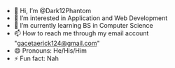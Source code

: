 - 👋 Hi, I’m @Dark12Phantom
- 👀 I’m interested in Application and Web Development
- 🌱 I’m currently learning BS in Computer Science
- 📫 How to reach me through my email account "gacetaerick124@gmail.com"
- 😄 Pronouns: He/His/Him
- ⚡ Fun fact: Nah

<!---
Dark12Phantom/Dark12Phantom is a ✨ special ✨ repository because its `README.md` (this file) appears on your GitHub profile.
You can click the Preview link to take a look at your changes.
--->
